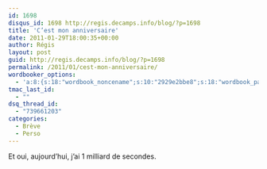 ```yaml
---
id: 1698
disqus_id: 1698 http://regis.decamps.info/blog/?p=1698
title: 'C’est mon anniversaire'
date: 2011-01-29T18:00:35+00:00
author: Régis
layout: post
guid: http://regis.decamps.info/blog/?p=1698
permalink: /2011/01/cest-mon-anniversaire/
wordbooker_options:
  - 'a:8:{s:18:"wordbook_noncename";s:10:"2929e2bbe8";s:18:"wordbook_page_post";s:4:"-100";s:18:"wordbook_orandpage";s:1:"2";s:23:"wordbook_default_author";s:1:"1";s:23:"wordbook_extract_length";s:3:"256";s:19:"wordbook_actionlink";s:3:"300";s:18:"wordbook_attribute";s:0:"";s:29:"wordbooker_status_update_text";s:33:"New blog post :  %title% - %link%";}'
tmac_last_id:
  - ""
dsq_thread_id:
  - "739661203"
categories:
  - Brève
  - Perso
---
```

Et oui, aujourd’hui, j’ai 1 milliard de secondes.
